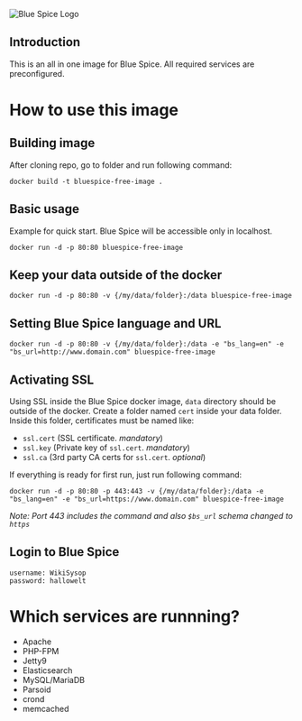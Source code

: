 ![Blue Spice Logo](https://bluespice.com/wp-content/uploads/2017/07/BlueSpice-logo_final-mediawiki-v2017.png)

## Introduction
This is an all in one image for Blue Spice. All required services are preconfigured.

# How to use this image

## Building image
After cloning repo, go to folder and run following command:

    docker build -t bluespice-free-image .

## Basic usage
Example for quick start. Blue Spice will be accessible only in localhost.

    docker run -d -p 80:80 bluespice-free-image
## Keep your data outside of the docker

    docker run -d -p 80:80 -v {/my/data/folder}:/data bluespice-free-image
## Setting Blue Spice language and URL

	docker run -d -p 80:80 -v {/my/data/folder}:/data -e "bs_lang=en" -e "bs_url=http://www.domain.com" bluespice-free-image
## Activating SSL
Using SSL inside the Blue Spice docker image, `data` directory should be outside of the docker. Create a folder named `cert` inside your data folder. Inside this folder, certificates must be named like:

 - `ssl.cert` (SSL certificate.  *mandatory*)
 - `ssl.key` (Private key of `ssl.cert`. *mandatory*)
 - `ssl.ca` (3rd party CA certs for `ssl.cert`.  *optional*)
 
 If everything is ready for first run, just run following command:

    docker run -d -p 80:80 -p 443:443 -v {/my/data/folder}:/data -e "bs_lang=en" -e "bs_url=https://www.domain.com" bluespice-free-image

*Note: Port 443 includes the command and also `$bs_url` schema changed to `https`*

## Login to Blue Spice

    username: WikiSysop
    password: hallowelt

# Which services are runnning?

 - Apache
 - PHP-FPM
 - Jetty9
 - Elasticsearch
 - MySQL/MariaDB
 - Parsoid
 - crond
 - memcached
